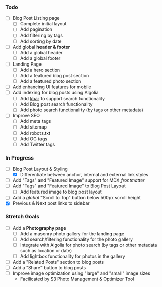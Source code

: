 ### Todo

- [ ] Blog Post Listing page
  - [ ] Complete initial layout
  - [ ] Add pagination
  - [ ] Add filtering by tags
  - [ ] Add sorting by date
- [ ] Add global **header & footer**
  - [ ] Add a global header
  - [ ] Add a global footer
- [ ] Landing Page
  - [ ] Add a hero section
  - [ ] Add a featured blog post section
  - [ ] Add a featured photo section
- [ ] Add enhancing UI features for mobile
- [ ] Add indexing for blog posts using Algolia
  - [ ] Add [kbar](https://github.com/timc1/kbar) to support search functionality
  - [ ] Add Blog post search functionality
  - [ ] Add photo search functionality (by tags or other metadata)
- [ ] Improve SEO
  - [ ] Add meta tags
  - [ ] Add sitemap
  - [ ] Add robots.txt
  - [ ] Add OG tags
  - [ ] Add Twitter tags

### In Progress

- [ ] Blog Post Layout & Styling
  - [x] Differentiate between anchor, internal and external link styles
- [ ] Add "Tags" and "Featured Image" support for MDX _frontmatter_
- [ ] Add "Tags" and "Featured Image" to Blog Post Layout
  - [ ] Add featured image to blog post layout
- [ ] Add a _global_ "Scroll to Top" button below 500px scroll height
- [x] Previous & Next post links to sidebar

### Stretch Goals

- [ ] Add a **Photography page**
  - [ ] Add a masonry photo gallery for the landing page
  - [ ] Add search/filtering functionality for the photo gallery
  - [ ] Integrate with Algolia for photo search (by tags or other metadata such as location or date)
  - [ ] Add lightbox functionality for photos in the gallery
- [ ] Add a "Related Posts" section to blog posts
- [ ] Add a "Share" button to blog posts
- [ ] Improve image optimization using "large" and "small" image sizes
  - Facilicated by S3 Photo Management & Optimizer Tool
